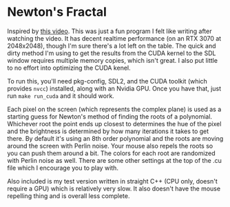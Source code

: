 # Newton's Fractal
Inspired by [this video](https://www.youtube.com/watch?v=-RdOwhmqP5s). This was just a fun program I felt like writing after watching the video. It has decent realtime performance (on an RTX 3070 at 2048x2048), though I'm sure there's a lot left on the table. The quick and dirty method I'm using to get the results from the CUDA kernel to the SDL window requires multiple memory copies, which isn't great. I also put little to no effort into optimizing the CUDA kenel.

To run this, you'll need pkg-config, SDL2, and the CUDA toolkit (which provides `nvcc`) installed, along with an Nvidia GPU. Once you have that, just run `make run_cuda` and it should work.

Each pixel on the screen (which represents the complex plane) is used as a starting guess for Newton's method of finding the roots of a polynomial. Whichever root the point ends up closest to determines the hue of the pixel and the brightness is determined by how many iterations it takes to get there. By default it's using an 8th order polynomial and the roots are moving around the screen with Perlin noise. Your mouse also repels the roots so you can push them around a bit. The colors for each root are randomized with Perlin noise as well. There are some other settings at the top of the .cu file which I encourage you to play with.

Also included is my test version written in straight C++ (CPU only, doesn't require a GPU) which is relatively very slow. It also doesn't have the mouse repelling thing and is overall less complete.